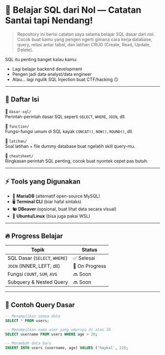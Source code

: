 # 📘 Belajar SQL dari Nol — Catatan Santai tapi Nendang!

> Repository ini berisi catatan saya selama belajar SQL dasar dari nol. Cocok buat kamu yang pengen ngerti gimana cara kerja database, query, relasi antar tabel, dan latihan CRUD (Create, Read, Update, Delete).

SQL itu penting banget kalau kamu:
- Lagi belajar backend development
- Pengen jadi data analyst/data engineer
- Atau... lagi ngulik SQL Injection buat CTF/hacking 😏

---

## 🧭 Daftar Isi

📁 `dasar-sql/`  
Perintah-perintah dasar SQL seperti `SELECT`, `WHERE`, `JOIN`, dll.

📁 `function/`  
Fungsi-fungsi umum di SQL kayak `CONCAT()`, `NOW()`, `ROUND()`, dll.

📁 `latihan/`  
Soal latihan + file dummy database buat ngelatih skill query-mu.

📁 `cheatsheet/`  
Ringkasan perintah SQL penting, cocok buat nyontek cepet pas butuh.

---

## ⚡ Tools yang Digunakan

- 💾 **MariaDB** (alternatif open-source MySQL)
- 🖥️ **Terminal CLI** (biar hafal sintaks)
- 🐿️ **DBeaver** (opsional, buat lihat data secara visual)
- 🐧 **Ubuntu/Linux** (bisa juga pakai WSL)

---

## 🔥 Progress Belajar

| Topik                        | Status     |
|-----------------------------|------------|
| SQL Dasar (`SELECT`, `WHERE`) | ✅ Selesai |
| `JOIN` (INNER, LEFT, dll)   | 🔄 On Progress |
| Fungsi `COUNT`, `SUM`, `AVG`| 🔜 Soon    |
| Subquery & Nested Query     | 🔜 Soon    |

---

## 🧪 Contoh Query Dasar

```sql
-- Menampilkan semua data
SELECT * FROM users;

-- Menampilkan nama user yang umurnya di atas 20
SELECT username FROM users WHERE age > 20;

-- Menambah data baru
INSERT INTO users (username, age) VALUES ('haykal', 22);
